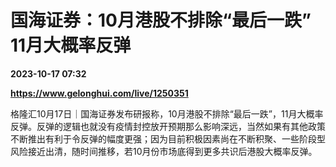 # 国海证券：10月港股不排除“最后一跌” 11月大概率反弹

**2023-10-17 07:32**

**https://www.gelonghui.com/live/1250351**

格隆汇10月17日｜国海证券发布研报称，10月港股不排除“最后一跌”，11月大概率反弹。反弹的逻辑也就没有疫情封控放开预期那么影响深远，当然如果有其他政策不断推出有利于令反弹的幅度更强；因为目前积极因素尚在不断积聚、一些阶段型风险接近出清，随时间推移，若10月份市场底得到更多共识后港股大概率反弹。